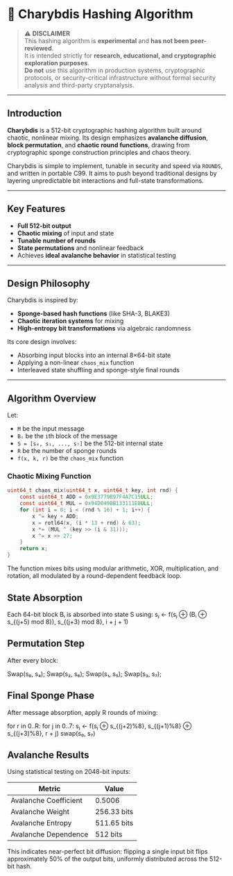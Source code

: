 # 🔱 Charybdis Hashing Algorithm

> ⚠️ **DISCLAIMER**  
> This hashing algorithm is **experimental** and **has not been peer-reviewed**.  
> It is intended strictly for **research, educational, and cryptographic exploration purposes**.  
> **Do not** use this algorithm in production systems, cryptographic protocols, or security-critical infrastructure without formal security analysis and third-party cryptanalysis.

---

## Introduction

**Charybdis** is a 512-bit cryptographic hashing algorithm built around chaotic, nonlinear mixing. Its design emphasizes **avalanche diffusion**, **block permutation**, and **chaotic round functions**, drawing from cryptographic sponge construction principles and chaos theory.

Charybdis is simple to implement, tunable in security and speed via `ROUNDS`, and written in portable C99. It aims to push beyond traditional designs by layering unpredictable bit interactions and full-state transformations.

---

## Key Features

- **Full 512-bit output**
-  **Chaotic mixing** of input and state
-  **Tunable number of rounds**
-  **State permutations** and nonlinear feedback
-  Achieves **ideal avalanche behavior** in statistical testing

---

## Design Philosophy

Charybdis is inspired by:

- **Sponge-based hash functions** (like SHA-3, BLAKE3)
- **Chaotic iteration systems** for mixing
- **High-entropy bit transformations** via algebraic randomness

Its core design involves:

- Absorbing input blocks into an internal 8×64-bit state
- Applying a non-linear `chaos_mix` function
- Interleaved state shuffling and sponge-style final rounds

---

## Algorithm Overview

Let:

- `M` be the input message
- `Bᵢ` be the `i`th block of the message
- `S = [s₀, s₁, ..., s₇]` be the 512-bit internal state
- `R` be the number of sponge rounds
- `f(x, k, r)` be the `chaos_mix` function

### Chaotic Mixing Function

```c
uint64_t chaos_mix(uint64_t x, uint64_t key, int rnd) {
    const uint64_t ADD = 0x9E3779B97F4A7C15ULL;
    const uint64_t MUL = 0x94D049BB133111EBULL;
    for (int i = 0; i < (rnd % 16) + 1; i++) {
        x ^= key + ADD;
        x = rotl64(x, (i * 13 + rnd) & 63);
        x *= (MUL ^ (key >> (i & 31)));
        x ^= x >> 27;
    }
    return x;
}
```

The function mixes bits using modular arithmetic, XOR, multiplication, and rotation, all modulated by a round-dependent feedback loop.

 ## State Absorption
Each 64-bit block Bᵢ is absorbed into state S using: sⱼ ← f(sⱼ ⊕ (Bᵢ ⊕ s_{(j+5) mod 8}), s_{(j+3) mod 8}, i + j + 1)

 ## Permutation Step
After every block:

Swap(s₀, s₄); Swap(s₂, s₆);
Swap(s₁, s₅); Swap(s₃, s₇);

 ## Final Sponge Phase
After message absorption, apply R rounds of mixing:

for r in 0..R:
    for j in 0..7:
        sⱼ ← f(sⱼ ⊕ s_{(j+2)%8}, s_{(j+1)%8} ⊕ s_{(j+3)%8}, r + j)
    swap(s₀, s₇)

## Avalanche Results

Using statistical testing on 2048-bit inputs:

| **Metric**              | **Value**       |
|-------------------------|-----------------|
| Avalanche Coefficient   | 0.5006          |
| Avalanche Weight        | 256.33 bits     |
| Avalanche Entropy       | 511.65 bits     |
| Avalanche Dependence    | 512 bits        |

This indicates near-perfect bit diffusion: flipping a single input bit flips approximately 50% of the output bits, uniformly distributed across the 512-bit hash.
